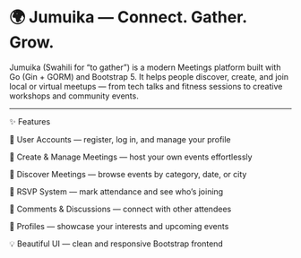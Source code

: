 # 🌍 Jumuika — Connect. Gather. Grow.

Jumuika (Swahili for “to gather”) is a modern Meetings platform built with Go (Gin + GORM) and Bootstrap 5.
It helps people discover, create, and join local or virtual meetups — from tech talks and fitness sessions to creative workshops and community events.

---


✨ Features

🔐 User Accounts — register, log in, and manage your profile

🎉 Create & Manage Meetings — host your own events effortlessly

🔎 Discover Meetings — browse events by category, date, or city

🙋 RSVP System — mark attendance and see who’s joining

💬 Comments & Discussions — connect with other attendees

👥 Profiles — showcase your interests and upcoming events

💡 Beautiful UI — clean and responsive Bootstrap frontend
